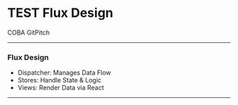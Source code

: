 # TEST Flux Design 

COBA GitPitch

---

### Flux Design

- Dispatcher: Manages Data Flow
- Stores: Handle State & Logic
- Views: Render Data via React

---
